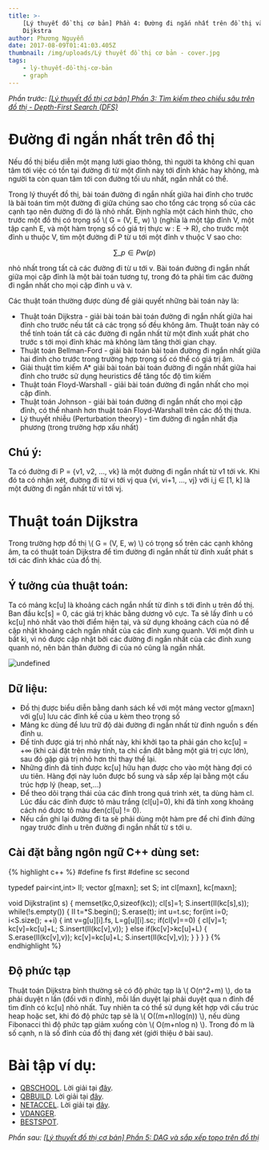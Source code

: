 ```yaml
---
title: >-
    [Lý thuyết đồ thị cơ bản] Phần 4: Đường đi ngắn nhất trên đồ thị và thuật toán
    Dijkstra
author: Phương Nguyễn
date: 2017-08-09T01:41:03.405Z
thumbnail: /img/uploads/Lý thuyết đồ thị cơ bản - cover.jpg
tags:
    - lý-thuyết-đồ-thị-cơ-bản
    - graph
---
```


_Phần trước: [\[Lý thuyết đồ thị cơ bản\] Phần 3: Tìm kiếm theo chiều sâu trên đồ thị - Depth-First Search \(DFS\)](http://cowboycoder.vercel.app/article/ly-thuyet-do-thi-co-ban-phan-3-tim-kiem-theo-chieu-sau-tren-do-thi-depth-first-search-dfs)_

# Đường đi ngắn nhất trên đồ thị

Nếu đồ thị biểu diễn một mạng lưới giao thông, thì người ta không chỉ quan tâm tới việc có tồn tại đường đi từ một đỉnh này tới đỉnh khác hay không, mà người ta còn quan tâm tới con đường tối ưu nhất, ngắn nhất có thể.

Trong lý thuyết đồ thị, bài toán đường đi ngắn nhất giữa hai đỉnh cho trước là bài toán tìm một đường đi giữa chúng sao cho tổng các trọng số của các cạnh tạo nên đường đi đó là nhỏ nhất. Định nghĩa một cách hình thức, cho trước một đồ thị có trọng số \\( G = (V, E, w) \\) (nghĩa là một tập đỉnh V, một tập cạnh E, và một hàm trọng số có giá trị thực w : E → R), cho trước một đỉnh u thuộc V, tìm một đường đi P từ u tới một đỉnh v thuộc V sao cho:

$$ \sum\_{p \in P}w(p) $$

nhỏ nhất trong tất cả các đường đi từ u tới v. Bài toán đường đi ngắn nhất giữa mọi cặp đỉnh là một bài toán tương tự, trong đó ta phải tìm các đường đi ngắn nhất cho mọi cặp đỉnh u và v.

Các thuật toán thường được dùng để giải quyết những bài toán này là:

-   Thuật toán Dijkstra - giải bài toán bài toán đường đi ngắn nhất giữa hai đỉnh cho trước nếu tất cả các trọng số đều không âm. Thuật toán này có thể tính toán tất cả các đường đi ngắn nhất từ một đỉnh xuất phát cho trước s tới mọi đỉnh khác mà không làm tăng thời gian chạy.
-   Thuật toán Bellman-Ford - giải bài toán bài toán đường đi ngắn nhất giữa hai đỉnh cho trước trong trường hợp trọng số có thể có giá trị âm.
-   Giải thuật tìm kiếm A\* giải bài toán bài toán đường đi ngắn nhất giữa hai đỉnh cho trước sử dụng heuristics để tăng tốc độ tìm kiếm
-   Thuật toán Floyd-Warshall - giải bài toán đường đi ngắn nhất cho mọi cặp đỉnh.
-   Thuật toán Johnson - giải bài toán đường đi ngắn nhất cho mọi cặp đỉnh, có thể nhanh hơn thuật toán Floyd-Warshall trên các đồ thị thưa.
-   Lý thuyết nhiễu (Perturbation theory) - tìm đường đi ngắn nhất địa phương (trong trường hợp xấu nhất)

## Chú ý:

Ta có đường đi P = {v1, v2, …, vk} là một đường đi ngắn nhất từ v1 tới vk. Khi đó ta có nhận xét, đường đi từ vi tới vj qua {vi, vi+1, …, vj} với i,j ∈ \[1, k\] là một đường đi ngắn nhất từ vi tới vj.

# Thuật toán Dijkstra

Trong trường hợp đồ thị \\( G = (V, E, w) \\) có trọng số trên các cạnh không âm, ta có thuật toán Dijkstra để tìm đường đi ngắn nhất từ đỉnh xuất phát s tới các đỉnh khác của đồ thị.

## Ý tưởng của thuật toán:

Ta có mảng kc\[u\] là khoảng cách ngắn nhất từ đỉnh s tới đỉnh u trên đồ thị. Ban đầu kc\[s\] = 0, các giá trị khác bằng dương vô cực. Ta sẽ lấy đỉnh u có kc\[u\] nhỏ nhất vào thời điểm hiện tại, và sử dụng khoảng cách của nó để cập nhật khoảng cách ngắn nhất của các đỉnh xung quanh. Với một đỉnh u bất kì, vì nó được cập nhật bởi các đường đi ngắn nhất của các đỉnh xung quanh nó, nên bản thân đường đi của nó cũng là ngắn nhất.

![undefined](/img/uploads/ly-thuyet-do-thi-co-ban-4-1.gif)

## Dữ liệu:

-   Đồ thị được biểu diễn bằng danh sách kề với một mảng vector g\[maxn\] với g\[u\] lưu các đỉnh kề của u kèm theo trọng số
-   Mảng kc dùng để lưu trữ độ dài đường đi ngắn nhất từ đỉnh nguồn s đến đỉnh u.
-   Để tính được giá trị nhỏ nhất này, khi khởi tạo ta phải gán cho kc\[u\] = +∞ (khi cài đặt trên máy tính, ta chỉ cần đặt bằng một giá trị cực lớn), sau đó gặp giá trị nhỏ hơn thì thay thế lại.
-   Những đỉnh đã tính được kc\[u\] hữu hạn được cho vào một hàng đợi có ưu tiên. Hàng đợi này luôn được bổ sung và sắp xếp lại bằng một cấu trúc hợp lý (heap, set,…)
-   Để theo dõi trạng thái của các đỉnh trong quá trình xét, ta dùng hàm cl. Lúc đầu các đỉnh được tô màu trắng (cl\[u\]=0), khi đã tính xong khoảng cách nó được tô màu đen(cl\[u\] != 0).
-   Nếu cần ghi lại đường đi ta sẽ phải dùng một hàm pre để chỉ đỉnh đứng ngay trước đỉnh u trên đường đi ngắn nhất từ s tới u.

## Cài đặt bằng ngôn ngữ C++ dùng set:

{% highlight c++ %}
#define fs first
#define sc second

typedef pair<int,int> II;
vector<II> g[maxn];
set<II> S;
int cl[maxn], kc[maxn];

void Dijkstra(int s)
{
memset(kc,0,sizeof(kc));
cl[s]=1;
S.insert(II(kc[s],s));
while(!s.empty())
{
II t=\*S.begin();
S.erase(t);
int u=t.sc;
for(int i=0; i<S.size(); ++i)
{
int v=g[u][i].fs, L=g[u][i].sc;
if(cl[v]==0)
{
cl[v]=1;
kc[v]=kc[u]+L;
S.insert(II(kc[v],v));
} else if(kc[v]>kc[u]+L)
{
S.erase(II(kc[v],v));
kc[v]=kc[u]+L;
S.insert(II(kc[v],v));
}
}
}
}
{% endhighlight %}

## Độ phức tạp

Thuật toán Dijkstra bình thường sẽ có độ phức tạp là \\( O(n^2+m) \\), do ta phải duyệt n lần (đối với n đỉnh), mỗi lần duyệt lại phải duyệt qua n đỉnh để tìm đỉnh có kc[u] nhỏ nhất. Tuy nhiên ta có thể sử dụng kết hợp với cấu trúc heap hoặc set, khi đó độ phức tạp sẽ là \\( O((m+n)log(n)) \\), nếu dùng Fibonacci thì độ phức tạp giảm xuống còn \\( O(m+nlog n) \\). Trong đó m là số cạnh, n là số đỉnh của đồ thị đang xét (giới thiệu ở bài sau).

# Bài tập ví dụ:

-   [QBSCHOOL](http://vn.spoj.com/problems/QBSCHOOL/). Lời giải tại [đây](http://cowboycoder.vercel.app/spoj/spoj-qbschool-den-truong).
-   [QBBUILD](http://vn.spoj.com/problems/QBBUILD/). Lời giải tại [đây](http://cowboycoder.vercel.app/spoj/spoj-qbbuild-xay-dung-duong).
-   [NETACCEL](http://vn.spoj.com/problems/NETACCEL/). Lời giải tại [đây](http://cowboycoder.vercel.app/spoj/spoj-netaccel-tang-toc-mang-may-tinh).
-   [VDANGER](http://vn.spoj.com/problems/VDANGER/).
-   [BESTSPOT](http://vn.spoj.com/problems/BESTSPOT/).

_Phần sau: [\[Lý thuyết đồ thị cơ bản\] Phần 5: DAG và sắp xếp topo trên đồ thị](http://cowboycoder.vercel.app/article/ly-thuyet-do-thi-co-ban-phan-5-dag-va-sap-xep-topo-tren-do-thi)_
